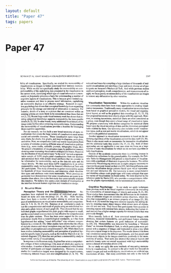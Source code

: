 ```yaml
---
layout: default
title: "Paper 47"
tags: papers
---
```


# Paper 47

<img src="/assets/scans/47.png" alt="Page with chartjunk removed" width="800"/>
